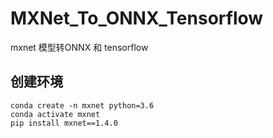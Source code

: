# MXNet_To_ONNX_Tensorflow
mxnet 模型转ONNX 和 tensorflow
## 创建环境
```
conda create -n mxnet python=3.6
conda activate mxnet
pip install mxnet==1.4.0
```



